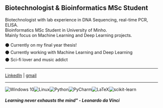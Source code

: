 ## Biotechnologist & Bioinformatics MSc Student

Biotechnologist with lab experience in DNA Sequencing, real-time PCR, ELISA.  
Bioinformatics MSc Student in University of Minho.  
Mainly focus on Machine Learning and Deep Learning projects.  

:black_circle: Currently on my final year thesis!  
:black_circle: Currently working with Machine Learning and Deep Learning  
:black_circle: Sci-fi lover and music addict  
- - - -
 <a href="https://www.linkedin.com/in/josegracaduarte/">LinkedIn</a> | <a href="mailto:joseduartead@gmail.com">gmail</a>  
- - - -
![Windows 10](https://img.shields.io/badge/Windows-0078D6?style=for-the-badge&logo=windows&logoColor=white)![Linux](https://img.shields.io/badge/Linux-FCC624?style=for-the-badge&logo=linux&logoColor=black)![Python](https://img.shields.io/badge/python-%2314354C.svg?style=for-the-badge&logo=python&logoColor=white)![PyCharm](https://img.shields.io/badge/pycharm-143?style=for-the-badge&logo=pycharm&logoColor=black&color=black&labelColor=green)![LaTeX](https://img.shields.io/badge/latex-%23008080.svg?style=for-the-badge&logo=latex&logoColor=white)![scikit-learn](https://img.shields.io/badge/scikit--learn-%23F7931E.svg?style=for-the-badge&logo=scikit-learn&logoColor=white)
##### ***Learning never exhausts the mind" - Leonardo da Vinci***
